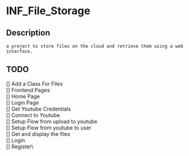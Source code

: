 ﻿# INF_File_Storage
 
## Description
    a project to store files on the cloud and retrieve them using a web interface.


## TODO

[] Add a Class For Files\
[] Frontend Pages\
    [] Home Page\
    [] Login Page\
[] Get Youtube Credentials\
[] Connect to Youtube\
[] Setup Flow from upload to youtube\
[] Setup Flow from youtube to user\
[] Get and display the files\
[] Login \
[] Register\

